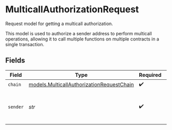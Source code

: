 # MulticallAuthorizationRequest

Request model for getting a multicall authorization.

This model is used to authorize a sender address to perform multicall operations,
allowing it to call multiple functions on multiple contracts in a single
transaction.


## Fields

| Field                                                                                        | Type                                                                                         | Required                                                                                     | Description                                                                                  | Example                                                                                      |
| -------------------------------------------------------------------------------------------- | -------------------------------------------------------------------------------------------- | -------------------------------------------------------------------------------------------- | -------------------------------------------------------------------------------------------- | -------------------------------------------------------------------------------------------- |
| `chain`                                                                                      | [models.MulticallAuthorizationRequestChain](../models/multicallauthorizationrequestchain.md) | :heavy_check_mark:                                                                           | N/A                                                                                          |                                                                                              |
| `sender`                                                                                     | *str*                                                                                        | :heavy_check_mark:                                                                           | The Ethereum address to use for authorization                                                | 0x29F20a192328eF1aD35e1564aBFf4Be9C5ce5f7B                                                   |